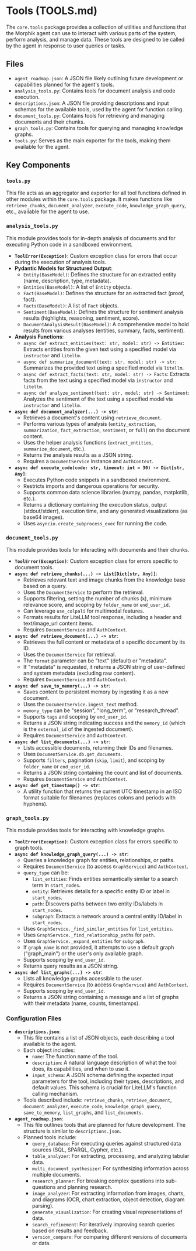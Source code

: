 # Tools (TOOLS.md)

The `core.tools` package provides a collection of utilities and functions that the Morphik agent can use to interact with various parts of the system, perform analysis, and manage data. These tools are designed to be called by the agent in response to user queries or tasks.

## Files

-   `agent_roadmap.json`: A JSON file likely outlining future development or capabilities planned for the agent's tools.
-   `analysis_tools.py`: Contains tools for document analysis and code execution.
-   `descriptions.json`: A JSON file providing descriptions and input schemas for the available tools, used by the agent for function calling.
-   `document_tools.py`: Contains tools for retrieving and managing documents and their chunks.
-   `graph_tools.py`: Contains tools for querying and managing knowledge graphs.
-   `tools.py`: Serves as the main exporter for the tools, making them available for the agent.

## Key Components

### `tools.py`

This file acts as an aggregator and exporter for all tool functions defined in other modules within the `core.tools` package. It makes functions like `retrieve_chunks`, `document_analyzer`, `execute_code`, `knowledge_graph_query`, etc., available for the agent to use.

### `analysis_tools.py`

This module provides tools for in-depth analysis of documents and for executing Python code in a sandboxed environment.

-   **`ToolError(Exception)`**: Custom exception class for errors that occur during the execution of analysis tools.
-   **Pydantic Models for Structured Output**:
    -   `Entity(BaseModel)`: Defines the structure for an extracted entity (name, description, type, metadata).
    -   `Entities(BaseModel)`: A list of `Entity` objects.
    -   `Fact(BaseModel)`: Defines the structure for an extracted fact (proof, fact).
    -   `Facts(BaseModel)`: A list of `Fact` objects.
    -   `Sentiment(BaseModel)`: Defines the structure for sentiment analysis results (highlights, reasoning, sentiment, score).
    -   `DocumentAnalysisResult(BaseModel)`: A comprehensive model to hold results from various analyses (entities, summary, facts, sentiment).
-   **Analysis Functions**:
    -   `async def extract_entities(text: str, model: str) -> Entities`: Extracts entities from the given text using a specified model via `instructor` and `litellm`.
    -   `async def summarize_document(text: str, model: str) -> str`: Summarizes the provided text using a specified model via `litellm`.
    -   `async def extract_facts(text: str, model: str) -> Facts`: Extracts facts from the text using a specified model via `instructor` and `litellm`.
    -   `async def analyze_sentiment(text: str, model: str) -> Sentiment`: Analyzes the sentiment of the text using a specified model via `instructor` and `litellm`.
-   **`async def document_analyzer(...) -> str`**:
    -   Retrieves a document's content using `retrieve_document`.
    -   Performs various types of analysis (`entity_extraction`, `summarization`, `fact_extraction`, `sentiment`, or `full`) on the document content.
    -   Uses the helper analysis functions (`extract_entities`, `summarize_document`, etc.).
    -   Returns the analysis results as a JSON string.
    -   Requires a `DocumentService` instance and `AuthContext`.
-   **`async def execute_code(code: str, timeout: int = 30) -> Dict[str, Any]`**:
    -   Executes Python code snippets in a sandboxed environment.
    -   Restricts imports and dangerous operations for security.
    -   Supports common data science libraries (numpy, pandas, matplotlib, etc.).
    -   Returns a dictionary containing the execution status, output (stdout/stderr), execution time, and any generated visualizations (as base64 images).
    -   Uses `asyncio.create_subprocess_exec` for running the code.

### `document_tools.py`

This module provides tools for interacting with documents and their chunks.

-   **`ToolError(Exception)`**: Custom exception class for errors specific to document tools.
-   **`async def retrieve_chunks(...) -> List[Dict[str, Any]]`**:
    -   Retrieves relevant text and image chunks from the knowledge base based on a query.
    -   Uses the `DocumentService` to perform the retrieval.
    -   Supports filtering, setting the number of chunks (`k`), minimum relevance score, and scoping by `folder_name` or `end_user_id`.
    -   Can leverage `use_colpali` for multimodal features.
    -   Formats results for LiteLLM tool response, including a header and text/image_url content items.
    -   Requires `DocumentService` and `AuthContext`.
-   **`async def retrieve_document(...) -> str`**:
    -   Retrieves the full content or metadata of a specific document by its ID.
    -   Uses the `DocumentService` for retrieval.
    -   The `format` parameter can be "text" (default) or "metadata".
    -   If "metadata" is requested, it returns a JSON string of user-defined and system metadata (excluding raw content).
    -   Requires `DocumentService` and `AuthContext`.
-   **`async def save_to_memory(...) -> str`**:
    -   Saves content to persistent memory by ingesting it as a new document.
    -   Uses the `DocumentService.ingest_text` method.
    -   `memory_type` can be "session", "long_term", or "research_thread".
    -   Supports `tags` and scoping by `end_user_id`.
    -   Returns a JSON string indicating success and the `memory_id` (which is the `external_id` of the ingested document).
    -   Requires `DocumentService` and `AuthContext`.
-   **`async def list_documents(...) -> str`**:
    -   Lists accessible documents, returning their IDs and filenames.
    -   Uses `DocumentService.db.get_documents`.
    -   Supports `filters`, pagination (`skip`, `limit`), and scoping by `folder_name` or `end_user_id`.
    -   Returns a JSON string containing the count and list of documents.
    -   Requires `DocumentService` and `AuthContext`.
-   **`async def get_timestamp() -> str`**:
    -   A utility function that returns the current UTC timestamp in an ISO format suitable for filenames (replaces colons and periods with hyphens).

### `graph_tools.py`

This module provides tools for interacting with knowledge graphs.

-   **`ToolError(Exception)`**: Custom exception class for errors specific to graph tools.
-   **`async def knowledge_graph_query(...) -> str`**:
    -   Queries a knowledge graph for entities, relationships, or paths.
    -   Requires `DocumentService` (to access `GraphService`) and `AuthContext`.
    -   `query_type` can be:
        -   `list_entities`: Finds entities semantically similar to a search term in `start_nodes`.
        -   `entity`: Retrieves details for a specific entity ID or label in `start_nodes`.
        -   `path`: Discovers paths between two entity IDs/labels in `start_nodes`.
        -   `subgraph`: Extracts a network around a central entity ID/label in `start_nodes`.
    -   Uses `GraphService._find_similar_entities` for `list_entities`.
    -   Uses `GraphService._find_relationship_paths` for `path`.
    -   Uses `GraphService._expand_entities` for `subgraph`.
    -   If `graph_name` is not provided, it attempts to use a default graph ("graph_main") or the user's only available graph.
    -   Supports scoping by `end_user_id`.
    -   Returns query results as a JSON string.
-   **`async def list_graphs(...) -> str`**:
    -   Lists all knowledge graphs accessible to the user.
    -   Requires `DocumentService` (to access `GraphService`) and `AuthContext`.
    -   Supports scoping by `end_user_id`.
    -   Returns a JSON string containing a message and a list of graphs with their metadata (name, counts, timestamps).

### Configuration Files

-   **`descriptions.json`**:
    -   This file contains a list of JSON objects, each describing a tool available to the agent.
    -   Each object includes:
        -   `name`: The function name of the tool.
        -   `description`: A natural language description of what the tool does, its capabilities, and when to use it.
        -   `input_schema`: A JSON schema defining the expected input parameters for the tool, including their types, descriptions, and default values. This schema is crucial for LiteLLM's function calling mechanism.
    -   Tools described include: `retrieve_chunks`, `retrieve_document`, `document_analyzer`, `execute_code`, `knowledge_graph_query`, `save_to_memory`, `list_graphs`, and `list_documents`.
-   **`agent_roadmap.json`**:
    -   This file outlines tools that are planned for future development. The structure is similar to `descriptions.json`.
    -   Planned tools include:
        -   `query_database`: For executing queries against structured data sources (SQL, SPARQL, Cypher, etc.).
        -   `table_analyzer`: For extracting, processing, and analyzing tabular data.
        -   `multi_document_synthesizer`: For synthesizing information across multiple documents.
        -   `research_planner`: For breaking complex questions into sub-questions and planning research.
        -   `image_analyzer`: For extracting information from images, charts, and diagrams (OCR, chart extraction, object detection, diagram parsing).
        -   `generate_visualization`: For creating visual representations of data.
        -   `search_refinement`: For iteratively improving search queries based on results and feedback.
        -   `version_compare`: For comparing different versions of documents or data.